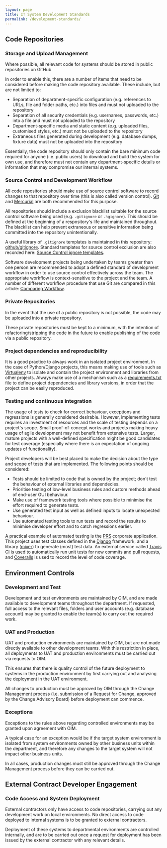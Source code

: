```yaml
---
layout: page
title: IT System Development Standards
permalink: /development-standards/
---
```


## Code Repositories

### Storage and Upload Management

Where possible, all relevant code for systems should be stored in public
repositories on GitHub.

In order to enable this, there are a number of items that need to be considered
before making the code repository available. These include, but are not limited
to:

- Separation of department-specific configuration (e.g. references to URLs, file
and folder paths, etc.) into files and must not uploaded to the repository
- Separation of all security credentials (e.g. usernames, passwords, etc.) into
a file and must not uploaded to the repository
- Department-specific media and static content (e.g. uploaded files, customised
styles, etc.) must not be uploaded to the repository
- Extraneous files generated during development (e.g. database dumps, fixture
data) must not be uploaded into the repository

Essentially, the code repository should only contain the bare minimum code
required for anyone (i.e. public users) to download and build the system for own
use, and therefore must not contain any department-specific details or
information that may compromise our internal systems.

### Source Control and Development Workflow

All code repositories should make use of source control software to record
changes to that repository over time (this is also called version control).
[Git](https://git-scm.com/) and [Mercurial](https://www.mercurial-scm.org/)
are both recommended for this purpose.

All repositories should include a exclusion blacklist suitable for the source
control software being used (e.g. ``.gitignore`` or ``.hgignore``). This should
be defined at the beginning of a respository's life and maintained throughout.
The blacklist can help prevent extraneous or sensitive information being
committed into the repository unintentionally.

A useful library of ``.gitignore`` templates is maintained in this repository:
[github/gitignore](https://github.com/github/gitignore). Standard templates for
source control exclusion are also recorded here: [Source Control ignore
templates](/source-control-ignore/).

Software development projects being undertaken by teams greater than one person
are recommended to adopt a defined standard of development workflow in order to
use source control effectively across the team. The appropriate workflow is
context-sensitive to the project and the team. A number of different workflow
procedure that use Git are compared in this article: [Comparing
Workflow](https://www.atlassian.com/git/tutorials/comparing-workflows/).

### Private Repositories

In the event that the use of a public repository is not possible, the code may
be uploaded into a private repository.

These private repositories must be kept to a minimum, with the intention of
refactoring/stripping the code in the future to enable publishing of the code
via a public repository.

### Project dependencies and reproducibility

It is a good practice to always work in an isolated project environment. In the
case of Python/Django projects, this means making use of tools such as
[Virtualenv](https://virtualenv.pypa.io/en/stable/) to isolate and contain the
project environment and libraries from other projects. Always make use of a
mechanism such as a
[requirements.txt](https://pip.pypa.io/en/stable/user_guide/#requirements-files)
file to define project dependencies and library versions, in order that the
project can be easily reproduced.

### Testing and continuous integration

The usage of tests to check for correct behaviour, exceptions and regressions is
generally considered desirable. However, implementing tests requires an
investment of resources and the scale of testing depends on a project's scope.
Small proof-of-concept works and projects making heavy usage of agile
development may not benefit from extensive tests. Larger, mature projects with a
well-defined specification might be good candidates for test coverage
(especially where there is an expectation of ongoing updates of functionality).

Project developers will be best placed to make the decision about the type and
scope of tests that are implemented. The following points should be considered:

* Tests should be limited to code that is owned by the project; don't test the
behaviour of external libraries and dependecies.
* Prioritise testing of low-level business rules and custom methods ahead of
end-user GUI behaviour.
* Make use of framework testing tools where possible to minimise the effort
required to generate tests.
* Use generated test input as well as defined inputs to locate unexpected
behaviour.
* Use automated testing tools to run tests and record the results to minimise
developer effort and to catch regressions earlier.

A practical example of automated testing is the
[PRS](https://github.com/parksandwildlife/prs) corporate application. This
project uses test classes defined in the
[Django](https://docs.djangoproject.com/en/1.10/topics/testing/overview/)
framework, and a library ([mixer](https://mixer.readthedocs.io/en/latest/)) to
generate (most) test data. An external service called [Travis
CI](https://travis-ci.org/) is used to automatically run unit tests for new
commits and pull requests, and [Coveralls](https://coveralls.io/) is used to
record the level of code coverage.

## Environment Controls

### Development and Test

Development and test environments are maintained by OIM, and are made available
to development teams throughout the department. If requested, full access to the
relevant files, folders and user accounts (e.g. database account) may be granted
to enable the team(s) to carry out the required work.

### UAT and Production

UAT and production environments are maintained by OIM, but are not made directly
available to other development teams. With this restriction in place, all
deployments to UAT and production environments must be carried out via requests
to OIM.

This ensures that there is quality control of the future deployment to systems
in the production environment by first carrying out and analysing the deployment
in the UAT environment.

All changes to production must be approved by OIM through the Change Management
process (i.e. submission of a Request for Change, approved by the Change
Advisory Board) before deployment can commence.

### Exceptions

Exceptions to the rules above regarding controlled environments may be granted
upon agreement with OIM.

A typical case for an exception would be if the target system environment is
isolated from system environments owned by other business units within the
department, and therefore any changes to the target system will not impact other
business units.

In all cases, production changes must still be approved through the Change
Management process before they can be carried out.

## External Contract Developer Engagement

### Code Access and System Deployment

External contractors only have access to code repositories, carrying out any
development work on local environments. No direct access to code deployed to
internal systems is to be granted to external contractors.

Deployment of these systems to departmental environments are controlled
internally, and are to be carried out once a request for deployment has been
issued by the external contractor with any relevant details.
